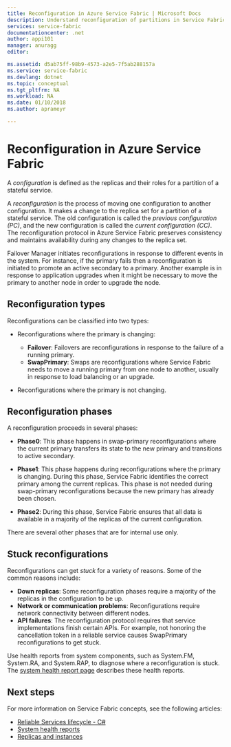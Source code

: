 ```yaml
---
title: Reconfiguration in Azure Service Fabric | Microsoft Docs
description: Understand reconfiguration of partitions in Service Fabric
services: service-fabric
documentationcenter: .net
author: appi101
manager: anuragg
editor: 

ms.assetid: d5ab75ff-98b9-4573-a2e5-7f5ab288157a
ms.service: service-fabric
ms.devlang: dotnet
ms.topic: conceptual
ms.tgt_pltfrm: NA
ms.workload: NA
ms.date: 01/10/2018
ms.author: aprameyr

---
```


# Reconfiguration in Azure Service Fabric
A *configuration* is defined as the replicas and their roles for a partition of a stateful service.

A *reconfiguration* is the process of moving one configuration to another configuration. It makes a change to the replica set for a partition of a stateful service. The old configuration is called the *previous configuration (PC)*, and the new configuration is called the *current configuration (CC)*. The reconfiguration protocol in Azure Service Fabric preserves consistency and maintains availability during any changes to the replica set.

Failover Manager initiates reconfigurations in response to different events in the system. For instance, if the primary fails then a reconfiguration is initiated to promote an active secondary to a primary. Another example is in response to application upgrades when it might be necessary to move the primary to another node in order to upgrade the node.

## Reconfiguration types
Reconfigurations can be classified into two types:

- Reconfigurations where the primary is changing:
    - **Failover**: Failovers are reconfigurations in response to the failure of a running primary.
    - **SwapPrimary**: Swaps are reconfigurations where Service Fabric needs to move a running primary from one node to another, usually in response to load balancing or an upgrade.

- Reconfigurations where the primary is not changing.

## Reconfiguration phases
A reconfiguration proceeds in several phases:

- **Phase0**: This phase happens in swap-primary reconfigurations where the current primary transfers its state to the new primary and transitions to active secondary.

- **Phase1**: This phase happens during reconfigurations where the primary is changing. During this phase, Service Fabric identifies the correct primary among the current replicas. This phase is not needed during swap-primary reconfigurations because the new primary has already been chosen. 

- **Phase2**: During this phase, Service Fabric ensures that all data is available in a majority of the replicas of the current configuration.

There are several other phases that are for internal use only.

## Stuck reconfigurations
Reconfigurations can get *stuck* for a variety of reasons. Some of the common reasons include:

- **Down replicas**: Some reconfiguration phases require a majority of the replicas in the configuration to be up.
- **Network or communication problems**: Reconfigurations require network connectivity between different nodes.
- **API failures**: The reconfiguration protocol requires that service implementations finish certain APIs. For example, not honoring the cancellation token in a reliable service causes SwapPrimary reconfigurations to get stuck.

Use health reports from system components, such as System.FM, System.RA, and System.RAP, to diagnose where a reconfiguration is stuck. The [system health report page](service-fabric-understand-and-troubleshoot-with-system-health-reports.md) describes these health reports.

## Next steps
For more information on Service Fabric concepts, see the following articles:

- [Reliable Services lifecycle - C#](service-fabric-reliable-services-lifecycle.md)
- [System health reports](service-fabric-understand-and-troubleshoot-with-system-health-reports.md)
- [Replicas and instances](service-fabric-concepts-replica-lifecycle.md)

